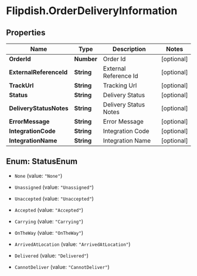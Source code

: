 # Flipdish.OrderDeliveryInformation

## Properties
Name | Type | Description | Notes
------------ | ------------- | ------------- | -------------
**OrderId** | **Number** | Order Id | [optional] 
**ExternalReferenceId** | **String** | External Reference Id | [optional] 
**TrackUrl** | **String** | Tracking Url | [optional] 
**Status** | **String** | Delivery Status | [optional] 
**DeliveryStatusNotes** | **String** | Delivery Status Notes | [optional] 
**ErrorMessage** | **String** | Error Message | [optional] 
**IntegrationCode** | **String** | Integration Code | [optional] 
**IntegrationName** | **String** | Integration Name | [optional] 


<a name="StatusEnum"></a>
## Enum: StatusEnum


* `None` (value: `"None"`)

* `Unassigned` (value: `"Unassigned"`)

* `Unaccepted` (value: `"Unaccepted"`)

* `Accepted` (value: `"Accepted"`)

* `Carrying` (value: `"Carrying"`)

* `OnTheWay` (value: `"OnTheWay"`)

* `ArrivedAtLocation` (value: `"ArrivedAtLocation"`)

* `Delivered` (value: `"Delivered"`)

* `CannotDeliver` (value: `"CannotDeliver"`)




